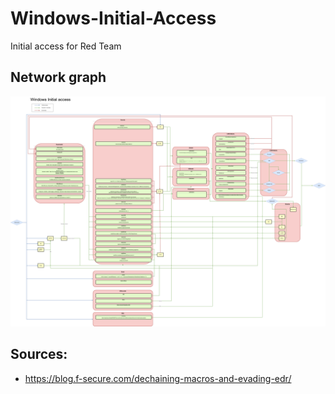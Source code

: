 # Windows-Initial-Access
Initial access for Red Team

## Network graph

![Windows_initial_access](https://raw.githubusercontent.com/hegusung/Windows-Initial-Access/master/Windows%20initial%20access%20v0.1.png)

## Sources:
  * https://blog.f-secure.com/dechaining-macros-and-evading-edr/
